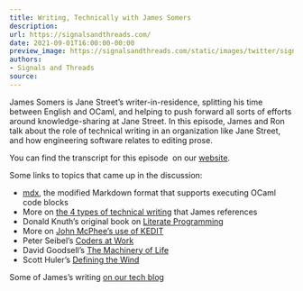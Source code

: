 ```yaml
---
title: Writing, Technically with James Somers
description:
url: https://signalsandthreads.com/
date: 2021-09-01T16:00:00-00:00
preview_image: https://signalsandthreads.com/static/images/twitter/signals_threads.png
authors:
- Signals and Threads
source:
---
```


<p>James Somers is Jane Street&rsquo;s writer-in-residence, splitting his time between English and OCaml, and helping to push forward all sorts of efforts around knowledge-sharing at Jane Street. In this episode, James and Ron talk about the role of technical writing in an organization like Jane Street, and how engineering software relates to editing prose.</p><p>You can find the transcript for this episode &nbsp;on our <a href="https://signalsandthreads.com/writing-technically/">website</a>.</p><p>Some links to topics that came up in the discussion:</p><ul><li><a href="https://github.com/realworldocaml/mdx">mdx</a>, the modified Markdown format that supports executing OCaml code blocks</li><li>More on <a href="https://documentation.divio.com/introduction/">the 4 types of technical writing</a> that James references</li><li>Donald Knuth&rsquo;s original book on <a href="https://en.wikipedia.org/wiki/Literate_programming">Literate Programming</a></li><li>More on <a href="https://www.newyorker.com/magazine/2013/01/14/structure">John McPhee&rsquo;s use of KEDIT</a></li><li>Peter Seibel&rsquo;s <a href="https://codersatwork.com/">Coders at Work</a></li><li>David Goodsell&rsquo;s <a href="https://books.google.com/books/about/The_Machinery_of_Life.html?id=0nV-mIqPa5gC">The Machinery of Life</a></li><li>Scott Huler&rsquo;s <a href="https://books.google.com/books?id=oqGUXPWbieMC">Defining the Wind</a></li></ul><p>Some of James&rsquo;s writing <a href="https://blog.janestreet.com/author/jsomers/">on our tech blog</a></p>

